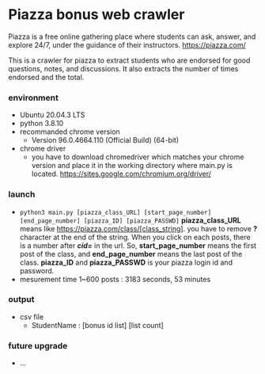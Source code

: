 # Piazza bonus web crawler
Piazza is a free online gathering place where students can ask, answer, and explore 24/7, under the guidance of their instructors. https://piazza.com/

This is a crawler for piazza to extract students who are endorsed for good questions, notes, and discussions. It also extracts the number of times endorsed and the total.

### environment
- Ubuntu 20.04.3 LTS 
- python 3.8.10
- recommanded chrome version
    -  Version 96.0.4664.110 (Official Build) (64-bit)
- chrome driver
    - you have to download chromedriver which matches your chrome version and place it in the working directory where main.py is located. https://sites.google.com/chromium.org/driver/
### launch
- `python3 main.py [piazza_class_URL] [start_page_number] [end_page_number] [piazza_ID] [piazza_PASSWD]`
    **piazza_class_URL** means like https://piazza.com/class/[class_string]. you have to remove **?** character at the end of the string.
    When you click on each posts, there is a number after ***cid=*** in the url. So, **start_page_number** means the first post of the class, and **end_page_number** means the last post of the class.
    **piazza_ID** and **piazza_PASSWD** is your piazza login id and password.
- mesurement time 1~600 posts : 3183 seconds, 53 minutes
### output
- csv file
    - StudentName : [bonus id list] [list count]

### future upgrade
- ...
